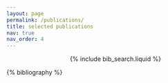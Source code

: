```yaml
---
layout: page
permalink: /publications/
title: selected publications
nav: true
nav_order: 4
---
```


<!-- _pages/publications.md -->

<!-- Bibsearch Feature -->
<div style="text-align: center;">
{% include bib_search.liquid %}
</div>

<div class="publications">

{% bibliography %}

</div>
